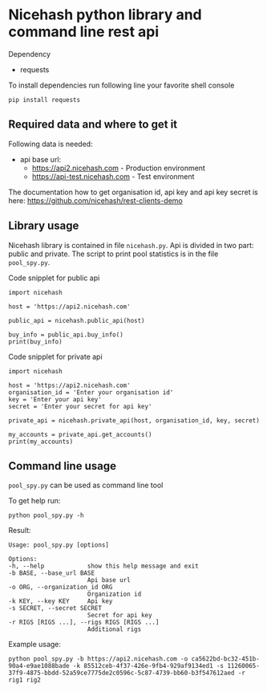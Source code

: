 # Nicehash python library and command line rest api

Dependency
* requests

To install dependencies run following line your favorite shell console

    pip install requests
    
    
## Required data and where to get it
Following data is needed:
* api base url: 
    * https://api2.nicehash.com - Production environment
    * https://api-test.nicehash.com - Test environment
    
The documentation how to get organisation id, api key and api key secret is here:
https://github.com/nicehash/rest-clients-demo

## Library usage
Nicehash library is contained in file `nicehash.py`. Api is divided in two part: public and private.
The script to print pool statistics is in the file `pool_spy.py`.

Code snipplet for public api

    import nicehash
    
    host = 'https://api2.nicehash.com'
    
    public_api = nicehash.public_api(host)
    
    buy_info = public_api.buy_info()
    print(buy_info)
  
    
Code snipplet for private api
    
    import nicehash
    
    host = 'https://api2.nicehash.com'
    organisation_id = 'Enter your organisation id'
    key = 'Enter your api key'
    secret = 'Enter your secret for api key' 
    
    private_api = nicehash.private_api(host, organisation_id, key, secret)
    
    my_accounts = private_api.get_accounts()
    print(my_accounts)

## Command line usage
`pool_spy.py` can be used as command line tool

To get help run:

    python pool_spy.py -h
    
Result:
    
    Usage: pool_spy.py [options]

    Options:
    -h, --help            show this help message and exit
    -b BASE, --base_url BASE
                          Api base url
    -o ORG, --organization_id ORG
                          Organization id
    -k KEY, --key KEY     Api key
    -s SECRET, --secret SECRET
                          Secret for api key
    -r RIGS [RIGS ...], --rigs RIGS [RIGS ...]
                          Additional rigs



Example usage:

    python pool_spy.py -b https://api2.nicehash.com -o ca5622bd-bc32-451b-90a4-e9ae1088bade -k 85512ceb-4f37-426e-9fb4-929af9134ed1 -s 11260065-37f9-4875-bbdd-52a59ce7775de2c0596c-5c87-4739-bb60-b3f547612aed -r rig1 rig2
    
    
    
